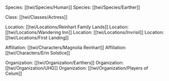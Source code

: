 Species: [[twi/Species/Human]]
Species: [[twi/Species/Earther]]

Class: [[twi/Classes/Actress]]

Location: [[twi/Locations/Reinhart Family Lands]]
Location: [[twi/Locations/Wandering Inn]]
Location: [[twi/Locations/Invrisil]]
Location: [[twi/Locations/First Landing]]

Affiliation: [[twi/Characters/Magnolia Reinhart]]
Affiliation: [[twi/Characters/Erin Solstice]]

Organization: [[twi/Organization/Earthers]]
Organization: [[twi/Organization/UHG]]
Organization: [[twi/Organization/Players of Celum]]

